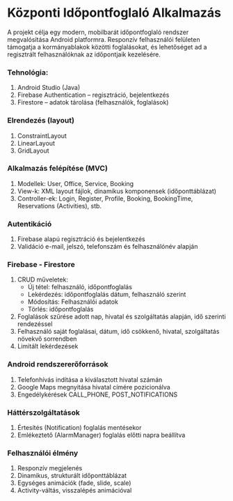 # Központi Időpontfoglaló Alkalmazás

A projekt célja egy modern, mobilbarát időpontfoglaló rendszer megvalósítása Android platformra.
Responzív felhasználói felületen támogatja a kormányablakok közötti foglalásokat, 
és lehetőséget ad a regisztrált felhasználóknak az időpontjaik kezelésére.

### Tehnológia:
1. Android Studio (Java)
2. Firebase Authentication – regisztráció, bejelentkezés
3. Firestore – adatok tárolása (felhasználók, foglalások)

### Elrendezés (layout)
1. ConstraintLayout
2. LinearLayout
3. GridLayout

### Alkalmazás felépítése (MVC)
1. Modellek: User, Office, Service, Booking
2. View-k: XML layout fájlok, dinamikus komponensek (időponttáblázat)
3. Controller-ek: Login, Register, Profile, Booking, BookingTime, Reservations (Activities), stb.

### Autentikáció
1. Firebase alapú regisztráció és bejelentkezés
2. Validáció e-mail, jelszó, telefonszám és felhasználónév alapján

### Firebase - Firestore
1. CRUD műveletek:
    * Új tétel: felhasználó, időpontfoglalás
    * Lekérdezés: időpontfoglalás dátum, felhasználó szerint
    * Módosítás: Felhasználói adatok
    * Törlés: időpontfoglalás
3. Foglalások szűrése adott nap, hivatal és szolgáltatás alapján, idő szerinti rendezéssel
2. Felhasználó saját foglalásai, dátum, idő csökkenő, hivatal, szolgáltatás növekvő sorrendben
3. Limitált lekérdezések

### Android rendszererőforrások
1. Telefonhívás indítása a kiválasztott hivatal számán
2. Google Maps megnyitása hivatal címére pozicionálva
3. Engedélykérések CALL_PHONE, POST_NOTIFICATIONS

### Háttérszolgáltatások
1. Értesítés (Notification) foglalás mentésekor
2. Emlékeztető (AlarmManager) foglalás előtti napra beállítva

### Felhasználói élmény
1. Responzív megjelenés
2. Dinamikus, strukturált időponttáblázat
3. Egységes animációk (fade, slide, scale)
4. Activity-váltás, visszalépés animációval
